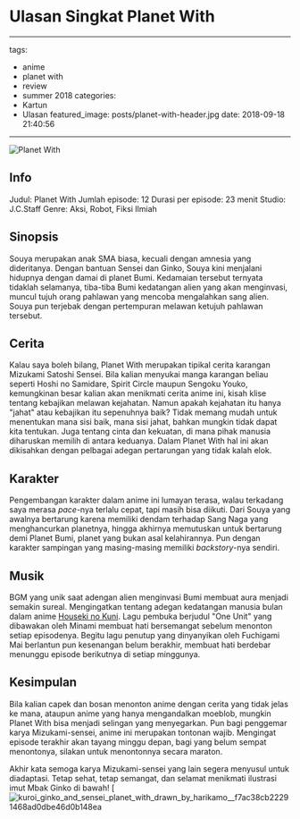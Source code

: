# Ulasan Singkat Planet With

---

tags:

- anime
- planet with
- review
- summer 2018
  categories:
- Kartun
- Ulasan
  featured_image: posts/planet-with-header.jpg
  date: 2018-09-18 21:40:56

---

<!-- Souya merupakan anak SMA biasa, kecuali dengan amnesia yang dideritanya. Dengan bantuan Sensei dan Ginko, Souya kini menjalani hidupnya dengan damai di planet Bumi. Kedamaian tersebut ternyata tidaklah selamanya, tiba-tiba Bumi kedatangan alien yang akan menginvasi, muncul tujuh orang pahlawan yang mencoba mengalahkan sang alien. Souya pun terjebak dengan pertempuran melawan ketujuh pahlawan tersebut. -->

<!-- more -->

![Planet With](/static/images/planet-with/planet-with-header.jpg)

## Info

Judul: Planet With Jumlah episode: 12 Durasi per episode: 23 menit Studio: J.C.Staff Genre: Aksi, Robot, Fiksi Ilmiah

## Sinopsis

Souya merupakan anak SMA biasa, kecuali dengan amnesia yang dideritanya. Dengan bantuan Sensei dan Ginko, Souya kini menjalani hidupnya dengan damai di planet Bumi. Kedamaian tersebut ternyata tidaklah selamanya, tiba-tiba Bumi kedatangan alien yang akan menginvasi, muncul tujuh orang pahlawan yang mencoba mengalahkan sang alien. Souya pun terjebak dengan pertempuran melawan ketujuh pahlawan tersebut.

## Cerita

Kalau saya boleh bilang, Planet With merupakan tipikal cerita karangan Mizukami Satoshi Sensei. Bila kalian menyukai manga karangan beliau seperti Hoshi no Samidare, Spirit Circle maupun Sengoku Youko, kemungkinan besar kalian akan menikmati cerita anime ini, kisah klise tentang kebajikan melawan kejahatan. Namun apakah kejahatan itu hanya "jahat" atau kebajikan itu sepenuhnya baik? Tidak memang mudah untuk menentukan mana sisi baik, mana sisi jahat, bahkan mungkin tidak dapat kita tentukan. Juga tentang cinta dan kekuatan, di mana pihak manusia diharuskan memilih di antara keduanya. Dalam Planet With hal ini akan dikisahkan dengan pelbagai adegan pertarungan yang tidak kalah elok.

## Karakter

Pengembangan karakter dalam anime ini lumayan terasa, walau terkadang saya merasa _pace_-nya terlalu cepat, tapi masih bisa diikuti. Dari Souya yang awalnya bertarung karena memiliki dendam terhadap Sang Naga yang menghancurkan planetnya, hingga akhirnya memutuskan untuk bertarung demi Planet Bumi, planet yang bukan asal kelahirannya. Pun dengan karakter sampingan yang masing-masing memiliki _backstory_-nya sendiri.

## Musik

BGM yang unik saat adengan alien menginvasi Bumi membuat aura menjadi semakin sureal. Mengingatkan tentang adegan kedatangan manusia bulan dalam anime [Houseki no Kuni](/blog/ulasan-singkat-houseki-no-kuni/). Lagu pembuka berjudul "One Unit" yang dibawakan oleh Minami membuat hati bersemangat sebelum menonton setiap episodenya. Begitu lagu penutup yang dinyanyikan oleh Fuchigami Mai berlantun pun kesenangan belum berakhir, membuat hati berdebar menunggu episode berikutnya di setiap minggunya.

## Kesimpulan

Bila kalian capek dan bosan menonton anime dengan cerita yang tidak jelas ke mana, ataupun anime yang hanya mengandalkan moeblob, mungkin Planet With bisa menjadi selingan yang menyegarkan. Pun bagi penggemar karya Mizukami-sensei, anime ini merupakan tontonan wajib. Mengingat episode terakhir akan tayang minggu depan, bagi yang belum sempat menontonya, silakan untuk menontonnya secara maraton.

Akhir kata semoga karya Mizukami-sensei yang lain segera menyusul untuk diadaptasi. Tetap sehat, tetap semangat, dan selamat menikmati ilustrasi imut Mbak Ginko di bawah!
[![kuroi_ginko_and_sensei_planet_with_drawn_by_harikamo__f7ac38cb22291468ad0dbe46d0b148ea](/static/images/planet-with/kuroi_ginko_and_sensei_planet_with_drawn_by_harikamo__f7ac38cb22291468ad0dbe46d0b148ea.jpg)
